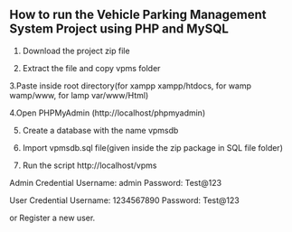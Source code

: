 ## How to run the Vehicle Parking Management System Project using PHP and MySQL

1. Download the project zip file

2. Extract the file and copy vpms folder

3.Paste inside root directory(for xampp xampp/htdocs, for wamp wamp/www, for lamp var/www/Html)

4.Open PHPMyAdmin (http://localhost/phpmyadmin)

5. Create a database with the name  vpmsdb

6. Import vpmsdb.sql file(given inside the zip package in SQL file folder)

7. Run the script http://localhost/vpms

Admin Credential
Username: admin
Password: Test@123

User Credential
Username: 1234567890
Password: Test@123

or Register a new user.
